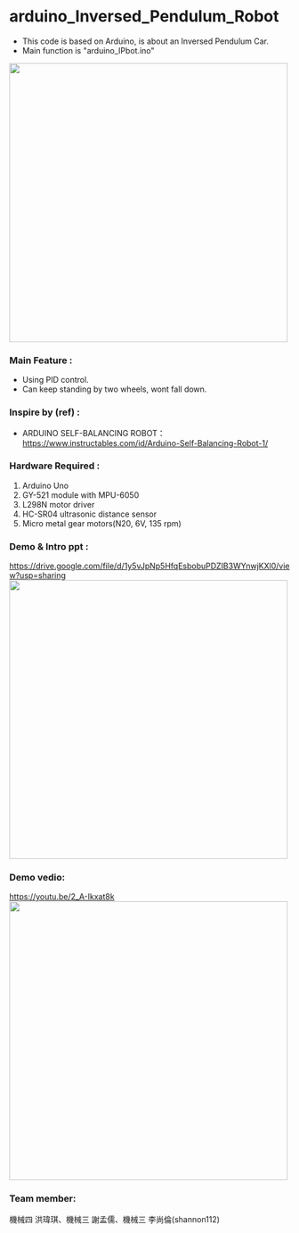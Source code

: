 # arduino_Inversed_Pendulum_Robot
* This code is based on Arduino, is about an Inversed Pendulum Car.  
* Main function is "arduino_IPbot.ino"  
<img src="https://raw.githubusercontent.com/shannon112/arduino_Inversed_Pendulum_Robot/image01.png" width="500">

### Main Feature :   
* Using PID control.  
* Can keep standing by two wheels, wont fall down.
  
### Inspire by (ref) :  
* ARDUINO SELF-BALANCING ROBOT：https://www.instructables.com/id/Arduino-Self-Balancing-Robot-1/
  
### Hardware Required : 
1. Arduino Uno  
2. GY-521 module with MPU-6050  
3. L298N motor driver  
4. HC-SR04 ultrasonic distance sensor  
5. Micro metal gear motors(N20, 6V, 135 rpm)  
  
### Demo & Intro ppt :  
https://drive.google.com/file/d/1y5vJpNp5HfqEsbobuPDZIB3WYnwjKXl0/view?usp=sharing
<img src="https://raw.githubusercontent.com/shannon112/arduino_Inversed_Pendulum_Robot/image02.png" width="500">
  
### Demo vedio:
https://youtu.be/2_A-Ikxat8k  
<img src="https://raw.githubusercontent.com/shannon112/arduino_Inversed_Pendulum_Robot/image03.png" width="500">
  
### Team member:
機械四 洪瑋琪、機械三 謝孟儒、機械三 李尚倫(shannon112)
